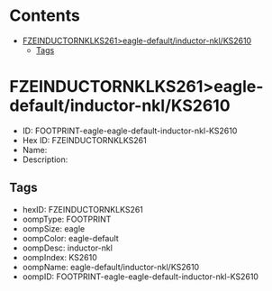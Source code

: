 



Contents
========

* [FZEINDUCTORNKLKS261>eagle-default/inductor-nkl/KS2610](#fzeinductornklks261eagle-defaultinductor-nklks2610)
	* [Tags](#tags)

# FZEINDUCTORNKLKS261>eagle-default/inductor-nkl/KS2610

- ID: FOOTPRINT-eagle-eagle-default-inductor-nkl-KS2610
- Hex ID: FZEINDUCTORNKLKS261
- Name: 
- Description: 

## Tags

- hexID: FZEINDUCTORNKLKS261
- oompType: FOOTPRINT
- oompSize: eagle
- oompColor: eagle-default
- oompDesc: inductor-nkl
- oompIndex: KS2610
- oompName: eagle-default/inductor-nkl/KS2610
- oompID: FOOTPRINT-eagle-eagle-default-inductor-nkl-KS2610
